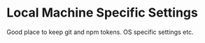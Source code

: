 # Local Machine Specific Settings

Good place to keep git and npm tokens. OS specific settings etc.

